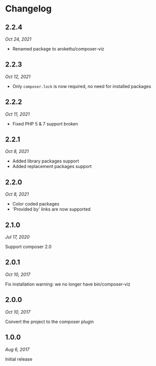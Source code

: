 # Changelog

## 2.2.4

*Oct 24, 2021*

* Renamed package to arokettu/composer-viz 

## 2.2.3

*Oct 12, 2021*

* Only `composer.lock` is now required, no need for installed packages

## 2.2.2

*Oct 11, 2021*

* Fixed PHP 5 & 7 support broken

## 2.2.1

*Oct 8, 2021*

* Added library packages support
* Added replacement packages support

## 2.2.0

*Oct 8, 2021*

* Color coded packages
* 'Provided by' links are now supported

## 2.1.0

*Jul 17, 2020*

Support composer 2.0

## 2.0.1

*Oct 10, 2017*

Fix installation warning: we no longer have bin/composer-viz

## 2.0.0

*Oct 10, 2017*

Convert the project to the composer plugin

## 1.0.0

*Aug 6, 2017*

Initial release
